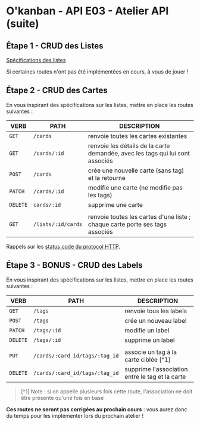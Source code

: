# O'kanban - API E03 - Atelier API (suite)

## Étape 1 - CRUD des Listes

[Spécifications des listes](../specifications/api-lists-specifications.md)

Si certaines routes n'ont pas été implémentées en cours, à vous de jouer !

## Étape 2 - CRUD des Cartes

En vous inspirant des spécifications sur les listes, mettre en place les routes suivantes :

| VERB     | PATH               | DESCRIPTION                                                                   |
|----------|--------------------|-------------------------------------------------------------------------------|
| `GET`    | `/cards`           | renvoie toutes les cartes existantes                                          |
| `GET`    | `/cards/:id`       | renvoie les détails de la carte demandée, avec les tags qui lui sont associés |
| `POST`   | `/cards`           | crée une nouvelle carte (sans tag) et la retourne                             |
| `PATCH`  | `/cards/:id`       | modifie une carte (ne modifie pas les tags)                                   |
| `DELETE` | `cards/:id`        | supprime une carte                                                            |
|          |                    |                                                                               |
| `GET`    | `/lists/:id/cards` | renvoie toutes les cartes d'une liste ; chaque carte porte ses tags associés  |

Rappels sur les [status code du protocol HTTP](../specifications/routes/http-status-code.md).

## Étape 3 - BONUS - CRUD des Labels

En vous inspirant des spécifications sur les listes, mettre en place les routes suivantes :

| VERB     | PATH                           | DESCRIPTION                                     |
|----------|--------------------------------|-------------------------------------------------|
| `GET`    | `/tags`                        | renvoie tous les labels                         |
| `POST`   | `/tags`                        | crée un nouveau label                           |
| `PATCH`  | `/tags/:id`                    | modifie un label                                |
| `DELETE` | `/tags/:id`                    | supprime un label                               |
|          |                                |                                                 |
| `PUT`    | `/cards/:card_id/tags/:tag_id` | associe un tag à la carte ciblée [^1]           |
| `DELETE` | `/cards/:card_id/tags/:tag_id` | supprime l'association entre le tag et la carte |

> [^1] Note : si on appelle plusieurs fois cette route, l'association ne doit être présente qu'une fois en base

**Ces routes ne seront pas corrigées au prochain cours** : vous aurez donc du temps pour les implémenter lors du prochain atelier !
